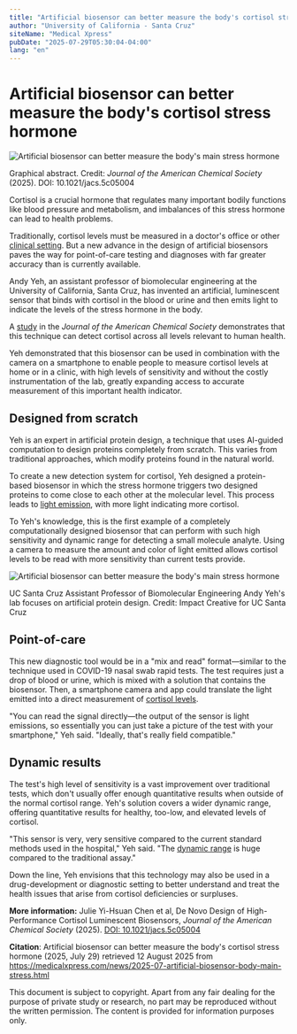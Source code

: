 ```yaml
---
title: "Artificial biosensor can better measure the body's cortisol stress hormone"
author: "University of California - Santa Cruz"
siteName: "Medical Xpress"
pubDate: "2025-07-29T05:30:04-04:00"
lang: "en"
---
```


# Artificial biosensor can better measure the body's cortisol stress hormone

![Artificial biosensor can better measure the body's main stress hormone](https://scx1.b-cdn.net/csz/news/800a/2025/artificial-biosensor-c-1.jpg "Graphical abstract. Credit: Journal of the American Chemical Society (2025). DOI: 10.1021/jacs.5c05004")

Graphical abstract. Credit: _Journal of the American Chemical Society_ (2025). DOI: 10.1021/jacs.5c05004

Cortisol is a crucial hormone that regulates many important bodily functions like blood pressure and metabolism, and imbalances of this stress hormone can lead to health problems.

Traditionally, cortisol levels must be measured in a doctor's office or other [clinical setting](https://medicalxpress.com/tags/clinical+setting/). But a new advance in the design of artificial biosensors paves the way for point-of-care testing and diagnoses with far greater accuracy than is currently available.

Andy Yeh, an assistant professor of biomolecular engineering at the University of California, Santa Cruz, has invented an artificial, luminescent sensor that binds with cortisol in the blood or urine and then emits light to indicate the levels of the stress hormone in the body.

A [study](https://pubs.acs.org/doi/10.1021/jacs.5c05004?goto=supporting-info) in the _Journal of the American Chemical Society_ demonstrates that this technique can detect cortisol across all levels relevant to human health.

Yeh demonstrated that this biosensor can be used in combination with the camera on a smartphone to enable people to measure cortisol levels at home or in a clinic, with high levels of sensitivity and without the costly instrumentation of the lab, greatly expanding access to accurate measurement of this important health indicator.

## Designed from scratch

Yeh is an expert in artificial protein design, a technique that uses AI-guided computation to design proteins completely from scratch. This varies from traditional approaches, which modify proteins found in the natural world.

To create a new detection system for cortisol, Yeh designed a protein-based biosensor in which the stress hormone triggers two designed proteins to come close to each other at the molecular level. This process leads to [light emission](https://medicalxpress.com/tags/light+emission/), with more light indicating more cortisol.

To Yeh's knowledge, this is the first example of a completely computationally designed biosensor that can perform with such high sensitivity and dynamic range for detecting a small molecule analyte. Using a camera to measure the amount and color of light emitted allows cortisol levels to be read with more sensitivity than current tests provide.

![Artificial biosensor can better measure the body's main stress hormone](https://scx1.b-cdn.net/csz/news/800a/2025/artificial-biosensor-c.jpg "UC Santa Cruz Assistant Professor of Biomolecular Engineering Andy Yeh's lab focuses on artificial protein design. Credit: Impact Creative for UC Santa Cruz")

UC Santa Cruz Assistant Professor of Biomolecular Engineering Andy Yeh's lab focuses on artificial protein design. Credit: Impact Creative for UC Santa Cruz

## Point-of-care

This new diagnostic tool would be in a "mix and read" format—similar to the technique used in COVID-19 nasal swab rapid tests. The test requires just a drop of blood or urine, which is mixed with a solution that contains the biosensor. Then, a smartphone camera and app could translate the light emitted into a direct measurement of [cortisol levels](https://medicalxpress.com/tags/cortisol+levels/).

"You can read the signal directly—the output of the sensor is light emissions, so essentially you can just take a picture of the test with your smartphone," Yeh said. "Ideally, that's really field compatible."

## Dynamic results

The test's high level of sensitivity is a vast improvement over traditional tests, which don't usually offer enough quantitative results when outside of the normal cortisol range. Yeh's solution covers a wider dynamic range, offering quantitative results for healthy, too-low, and elevated levels of cortisol.

"This sensor is very, very sensitive compared to the current standard methods used in the hospital," Yeh said. "The [dynamic range](https://medicalxpress.com/tags/dynamic+range/) is huge compared to the traditional assay."

Down the line, Yeh envisions that this technology may also be used in a drug-development or diagnostic setting to better understand and treat the health issues that arise from cortisol deficiencies or surpluses.

**More information:** Julie Yi-Hsuan Chen et al, De Novo Design of High-Performance Cortisol Luminescent Biosensors, _Journal of the American Chemical Society_ (2025). [DOI: 10.1021/jacs.5c05004](https://dx.doi.org/10.1021/jacs.5c05004)

**Citation**: Artificial biosensor can better measure the body's cortisol stress hormone (2025, July 29) retrieved 12 August 2025 from https://medicalxpress.com/news/2025-07-artificial-biosensor-body-main-stress.html

This document is subject to copyright. Apart from any fair dealing for the purpose of private study or research, no part may be reproduced without the written permission. The content is provided for information purposes only.